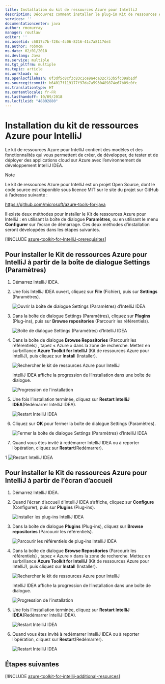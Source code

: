 ```yaml
---
title: Installation du kit de ressources Azure pour IntelliJ
description: Découvrez comment installer le plug-in Kit de ressources Azure pour IntelliJ pour créer et déployer des applications cloud sur Azure.
services: ''
documentationcenter: java
author: rmcmurray
manager: routlaw
editor: ''
ms.assetid: c6817c7b-f28c-4c06-8216-41c7a8117de3
ms.author: robmcm
ms.date: 02/01/2018
ms.devlang: Java
ms.service: multiple
ms.tgt_pltfrm: multiple
ms.topic: article
ms.workload: na
ms.openlocfilehash: 0f3df5c8cf3c83c1ce9a4ca32c753b5fc39ab1df
ms.sourcegitcommit: b64017f119177f97da7a5930489874e67b09c0fc
ms.translationtype: HT
ms.contentlocale: fr-FR
ms.lasthandoff: 10/09/2018
ms.locfileid: "48892880"
---
```

# <a name="installing-the-azure-toolkit-for-intellij"></a>Installation du kit de ressources Azure pour IntelliJ

Le kit de ressources Azure pour IntelliJ contient des modèles et des fonctionnalités qui vous permettent de créer, de développer, de tester et de déployer des applications cloud sur Azure avec l’environnement de développement IntelliJ IDEA.

> [!NOTE] 
> 
> Le kit de ressources Azure pour IntelliJ est un projet Open Source, dont le code source est disponible sous licence MIT sur le site du projet sur GitHub à l’adresse suivante : 
> 
> <https://github.com/microsoft/azure-tools-for-java> 
> 

Il existe deux méthodes pour installer le Kit de ressources Azure pour IntelliJ : en utilisant la boîte de dialogue **Paramètres**, ou en utilisant le menu **Configurer** sur l’écran de démarrage. Ces deux méthodes d’installation seront développées dans les étapes suivantes.

[!INCLUDE [azure-toolkit-for-IntelliJ-prerequisites](../includes/azure-toolkit-for-intellij-prerequisites.md)]

## <a name="to-install-the-azure-toolkit-for-intellij-from-the-settings-dialog-box"></a>Pour installer le Kit de ressources Azure pour IntelliJ à partir de la boîte de dialogue Settings (Paramètres)

1. Démarrez IntelliJ IDEA.

1. Une fois IntelliJ IDEA ouvert, cliquez sur **File** (Fichier), puis sur **Settings** (Paramètres).
   
   ![Ouvrir la boîte de dialogue Settings (Paramètres) d’IntelliJ IDEA][01a]

1. Dans la boîte de dialogue Settings (Paramètres), cliquez sur **Plugins** (Plug-ins), puis sur **Browse repositories** (Parcourir les référentiels).
   
   ![Boîte de dialogue Settings (Paramètres) d’IntelliJ IDEA][02a]

1. Dans la boîte de dialogue **Browse Repositories** (Parcourir les référentiels) , tapez « Azure » dans la zone de recherche. Mettez en surbrillance **Azure Toolkit for IntelliJ** (Kit de ressources Azure pour IntelliJ), puis cliquez sur **Install** (Installer).
   
   ![Rechercher le kit de ressources Azure pour IntelliJ][03]
   
   IntelliJ IDEA affiche la progression de l’installation dans une boîte de dialogue.
   
   ![Progression de l’installation][04]

1. Une fois l’installation terminée, cliquez sur **Restart IntelliJ IDEA**(Redémarrer IntelliJ IDEA).
   
   ![Restart IntelliJ IDEA][05]

1. Cliquez sur **OK** pour fermer la boîte de dialogue Settings (Paramètres).
   
   ![Fermer la boîte de dialogue Settings (Paramètres) d’IntelliJ IDEA][06]

1. Quand vous êtes invité à redémarrer IntelliJ IDEA ou à reporter l’opération, cliquez sur **Restart**(Redémarrer).
   
1   ![Restart IntelliJ IDEA][07]

## <a name="to-install-the-azure-toolkit-for-intellij-from-the-start-screen"></a>Pour installer le Kit de ressources Azure pour IntelliJ à partir de l’écran d’accueil

1. Démarrez IntelliJ IDEA.

1. Quand l’écran d’accueil d’IntelliJ IDEA s’affiche, cliquez sur **Configure** (Configurer), puis sur **Plugins** (Plug-ins).
   
   ![Installer les plug-ins IntelliJ IDEA][01b]

1. Dans la boîte de dialogue **Plugins** (Plug-ins), cliquez sur **Browse repositories** (Parcourir les référentiels).
   
   ![Parcourir les référentiels de plug-ins IntelliJ IDEA][02b]

1. Dans la boîte de dialogue **Browse Repositories** (Parcourir les référentiels) , tapez « Azure » dans la zone de recherche. Mettez en surbrillance **Azure Toolkit for IntelliJ** (Kit de ressources Azure pour IntelliJ), puis cliquez sur **Install** (Installer).
   
   ![Rechercher le kit de ressources Azure pour IntelliJ][03]
   
   IntelliJ IDEA affiche la progression de l’installation dans une boîte de dialogue.
   
   ![Progression de l’installation][04]

1. Une fois l’installation terminée, cliquez sur **Restart IntelliJ IDEA**(Redémarrer IntelliJ IDEA).
   
   ![Restart IntelliJ IDEA][05]

1. Quand vous êtes invité à redémarrer IntelliJ IDEA ou à reporter l’opération, cliquez sur **Restart**(Redémarrer).
   
   ![Restart IntelliJ IDEA][07]

## <a name="next-steps"></a>Étapes suivantes

[!INCLUDE [azure-toolkit-for-intellij-additional-resources](../includes/azure-toolkit-for-intellij-additional-resources.md)]

<!-- URL List -->

<!-- IMG List -->

[01a]: media/azure-toolkit-for-intellij-installation/01-intellij-file-settings.png
[01b]: media/azure-toolkit-for-intellij-installation/01-intellij-configure-dropdown.png
[02a]: media/azure-toolkit-for-intellij-installation/02-intellij-settings-dialog.png
[02b]: media/azure-toolkit-for-intellij-installation/02-intellij-plugins-dialog.png
[03]: media/azure-toolkit-for-intellij-installation/03-intellij-browse-repositories.png
[04]: media/azure-toolkit-for-intellij-installation/04-install-progress.png
[05]: media/azure-toolkit-for-intellij-installation/05-restart-intellij.png
[06]: media/azure-toolkit-for-intellij-installation/06-intellij-settings-dialog.png
[07]: media/azure-toolkit-for-intellij-installation/07-restart-intellij.png
